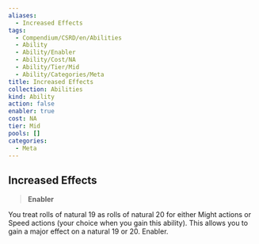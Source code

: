 ```yaml
---
aliases:
  - Increased Effects
tags:
  - Compendium/CSRD/en/Abilities
  - Ability
  - Ability/Enabler
  - Ability/Cost/NA
  - Ability/Tier/Mid
  - Ability/Categories/Meta
title: Increased Effects
collection: Abilities
kind: Ability
action: false
enabler: true
cost: NA
tier: Mid
pools: []
categories:
  - Meta
---
```

## Increased Effects    
>**Enabler**  
    
You treat rolls of natural 19 as rolls of natural 20 for either Might actions or Speed actions (your choice when you gain this ability). This allows you to gain a major effect on a natural 19 or 20. Enabler.
